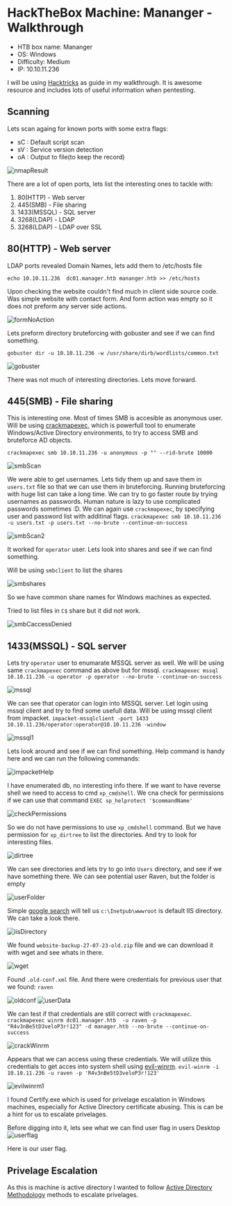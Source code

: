 # HackTheBox Machine: Mananger - Walkthrough

- HTB box name: Mananger
- OS: Windows
- Difficulty: Medium
- IP: 10.10.11.236

I will be using [Hacktricks](https://book.hacktricks.xyz/welcome/readme) as guide in my walkthrough. It is awesome resource and includes lots of useful information when pentesting.

## Scanning

Lets scan againg for known ports with some extra flags:

- sC : Default script scan
- sV : Service version detection
- oA : Output to file(to keep the record)

![nmapResult](image-15.png)

There are a lot of open ports, lets list the interesting ones to tackle with:

1. 80(HTTP) - Web server
2. 445(SMB) - File sharing
3. 1433(MSSQL) - SQL server
4. 3268(LDAP) - LDAP
5. 3268(LDAP) - LDAP over SSL

## 80(HTTP) - Web server

LDAP ports revealed Domain Names, lets add them to /etc/hosts file

`echo 10.10.11.236  dc01.manager.htb mananger.htb >> /etc/hosts`

Upon checking the website couldn't find much in client side source code.
Was simple website with contact form. And form action was empty so it does not preform any server side actions.

![formNoAction](image-16.png)

Lets preform directory bruteforcing with gobuster and see if we can find something.

`gobuster dir -u 10.10.11.236 -w /usr/share/dirb/wordlists/common.txt`

![gobuster](image-1.png)

There was not much of interesting directories.
Lets move forward.

## 445(SMB) - File sharing

This is interesting one. Most of times SMB is accesible as anonymous user.
Will be using [crackmapexec](https://github.com/byt3bl33d3r/CrackMapExec), which is powerfull tool to enumerate Windows/Active Directory environments, to try to access SMB and bruteforce AD objects.

`crackmapexec smb 10.10.11.236 -u anonymous -p "" --rid-brute 10000`

![smbScan](image.png)

We were able to get usernames. Lets tidy them up and save them in `users.txt` file so that we can use them in bruteforcing. Running bruteforcing with huge list can take a long time. We can try to go faster route by trying usernames as passwords. Human nature is lazy to use complicated passwords sometimes :D.
We can again use `crackmapexec`, by specifying user and password list with additinal flags.
`crackmapexec smb 10.10.11.236 -u users.txt -p users.txt --no-brute --continue-on-success`

![smbScan2](image-2.png)

It worked for `operator` user. Lets look into shares and see if we can find something.

Will be using `smbclient` to list the shares

![smbshares](image-17.png)

So we have common share names for Windows machines as expected.

Tried to list files in `C$` share but it did not work.

![smbCaccessDenied](image-18.png)

## 1433(MSSQL) - SQL server

Lets try `operator` user to enumarate MSSQL server as well. We will be using same `crackmapexec` command as above but for mssql.
`crackmapexec mssql 10.10.11.236 -u operator -p operator --no-brute --continue-on-success`

![mssql](image-3.png)

We can see that operator can login into MSSQL server. Let login using mssql client and try to find some usefull data. Will be using mssql client from impacket.
`impacket-mssqlclient -port 1433 10.10.11.236/operator:operator@10.10.11.236 -window`

![mssql1](image-4.png)

Lets look around and see if we can find something. Help command is handy here and we can run the following commands:

![impacketHelp](image-5.png)

I have enumerated db, no interesting info there.
If we want to have reverse shell we need to access to cmd `xp_cmdshell`.
We cna check for permissions if we can use that command `EXEC sp_helprotect '$commandName'`

![checkPermissions](image-19.png)

So we do not have permissions to use `xp_cmdshell` command.
But we have permission for `xp_dirtree` to list the directories. And try to look for interesting files.

![dirtree](image-7.png)

We can see directories and lets try to go into `Users` directory, and see if we have something there.
We can see potential user Raven, but the folder is empty

![userFolder](image-20.png)

Simple [google search](https://serverfault.com/questions/281159/finding-the-root-for-a-windows-iis-server) will tell us `c:\Inetpub\wwwroot` is default IIS directory. We can take a look there.

![iisDirectory](image-8.png)

We found `website-backup-27-07-23-old.zip` file and we can download it with wget and see whats in there.

![wget](image-9.png)

Found `.old-conf.xml` file. And there were credentials for previous user that we found: `raven`

![oldconf](image-10.png)
![userData](image-11.png)

We can test if that credentials are still correct with `crackmapexec`.
`crackmapexec winrm dc01.manager.htb  -u raven -p "R4v3nBe5tD3veloP3r!123" -d manager.htb --no-brute --continue-on-success`

![crackWinrm](image-12.png)

Appears that we can access using these credentials. We will utilize this credentials to get acces into system shell using [evil-winrm](https://github.com/Hackplayers/evil-winrm).
`evil-winrm -i 10.10.11.236 -u raven -p 'R4v3nBe5tD3veloP3r!123'`

![evilwinrm1](image-13.png)

I found Certify.exe which is used for privelage escalation in Windows machines, especially for  Active Directory certificate abusing. This is can be a hint for us to escalate privelages.

Before digging into it, lets see what we can find user flag in users Desktop
![userflag](image-14.png)

Here is our user flag.

## Privelage Escalation

As this is machine is active directory I wanted to follow [Active Directory Methodology](https://book.hacktricks.xyz/windows-hardening/active-directory-methodology) methods to escalate privelages.
